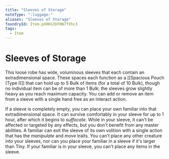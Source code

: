 ```yaml
---
title: "Sleeves of Storage"
noteType: ":luggage:"
aliases: "Sleeves of Storage"
foundryId: Item.p80KG3DFNN7fXhc3
tags:
  - Item
---
```


# Sleeves of Storage

This loose robe has wide, voluminous sleeves that each contain an extradimensional space. These spaces each function as a [[Spacious Pouch (Type I)]] that can hold up to 5 Bulk of items (for a total of 10 Bulk), though no individual item can be of more than 1 Bulk; the sleeves grow slightly heavy as you reach maximum capacity. You can add or remove an item from a sleeve with a single hand free as an Interact action.

If a sleeve is completely empty, you can place your own familiar into that extradimensional space. It can survive comfortably in your sleeve for up to 1 hour, after which it begins to _suffocate_. While in your sleeve, it can't be affected or targeted by any effects, but you don't benefit from any master abilities. A familiar can exit the sleeve of its own volition with a single action that has the _manipulate_ and _move_ traits. You can't place any other creature into your sleeves, nor can you place your familiar in a sleeve if it's larger than Tiny. If your familiar is in your sleeve, you can't place any items in the sleeve.

